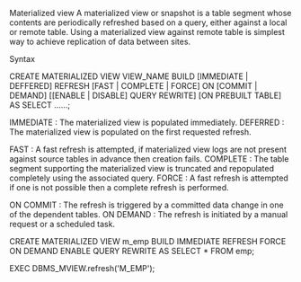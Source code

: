 Materialized view
A materialized view or snapshot is a table segment whose contents are periodically refreshed based on a query, either against a local or remote table. Using a materialized view against remote table is simplest way to achieve replication of data between sites.

Syntax

CREATE MATERIALIZED VIEW VIEW_NAME
BUILD [IMMEDIATE | DEFFERED]
REFRESH [FAST | COMPLETE | FORCE]
ON [COMMIT | DEMAND]
[[ENABLE | DISABLE] QUERY REWRITE]
[ON PREBUILT TABLE]
AS 
SELECT ......;

IMMEDIATE : The materialized view is populated immediately.
DEFERRED  : The materialized view is populated on the first requested refresh.

FAST : A fast refresh is attempted, if materialized view logs are not present against source tables in advance then creation fails.
COMPLETE : The table segment supporting the materialized view is truncated and repopulated completely using the associated query.
FORCE : A fast refresh is attempted if one is not possible then a complete refresh is performed.

ON COMMIT : The refresh is triggered by a committed data change in one of the dependent tables.
ON DEMAND : The refresh is initiated by a manual request or a scheduled task.

CREATE MATERIALIZED VIEW m_emp
BUILD IMMEDIATE
REFRESH FORCE
ON DEMAND
ENABLE QUERY REWRITE
AS
SELECT * FROM emp;

EXEC DBMS_MVIEW.refresh('M_EMP');

